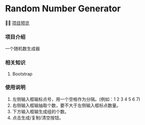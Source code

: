 # Random Number Generator

💁‍♂️ [项目预览](https://hymanchoi.github.io/Treasure-Bag/Random-Number-Generator/index.html)

### 项目介绍
一个随机数生成器

### 相关知识
1. Bootstrap

### 使用说明
1. 左侧输入框输标点号，用一个空格作为分隔。(例如：1 2 3 4 5 6 7)
2. 右侧输入框输抽取个数，要不大于左侧输入框标点数量。
3. 下方输入框输生成组的个数。
4. 点击生成/复制/清空按钮。